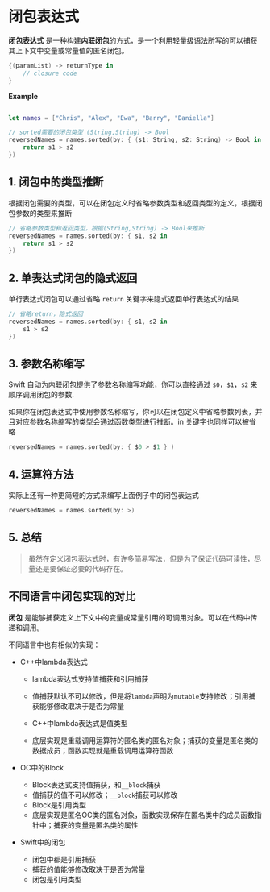# 闭包表达式

**闭包表达式** 是一种构建**内联闭包**的方式，是一个利用轻量级语法所写的可以捕获其上下文中变量或常量值的匿名闭包。

```swift
{(paramList) -> returnType in 
    // closure code
}
```

**Example**

```swift

let names = ["Chris", "Alex", "Ewa", "Barry", "Daniella"]

// sorted需要的闭包类型 (String,String) -> Bool
reversedNames = names.sorted(by: { (s1: String, s2: String) -> Bool in
    return s1 > s2
})

```

## 1. 闭包中的类型推断

根据闭包需要的类型，可以在闭包定义时省略参数类型和返回类型的定义，根据闭包参数的类型来推断

```swift
// 省略参数类型和返回类型，根据(String,String) -> Bool来推断
reversedNames = names.sorted(by: { s1, s2 in
    return s1 > s2
})
```

## 2. 单表达式闭包的隐式返回

单行表达式闭包可以通过省略 `return` 关键字来隐式返回单行表达式的结果

```swift
// 省略return，隐式返回
reversedNames = names.sorted(by: { s1, s2 in
    s1 > s2
})
```

## 3. 参数名称缩写

Swift 自动为内联闭包提供了参数名称缩写功能，你可以直接通过 `$0`，`$1`，`$2` 来顺序调用闭包的参数.

如果你在闭包表达式中使用参数名称缩写，你可以在闭包定义中省略参数列表，并且对应参数名称缩写的类型会通过函数类型进行推断。in 关键字也同样可以被省略

```swift
reversedNames = names.sorted(by: { $0 > $1 } )
```

## 4. 运算符方法

实际上还有一种更简短的方式来编写上面例子中的闭包表达式

```swift
reversedNames = names.sorted(by: >)
```

## 5. 总结

> 虽然在定义闭包表达式时，有许多简易写法，但是为了保证代码可读性，尽量还是要保证必要的代码存在。


## 不同语言中闭包实现的对比

**闭包** 是能够捕获定义上下文中的变量或常量引用的可调用对象。可以在代码中传递和调用。

不同语言中也有相似的实现：

- C++中lambda表达式
    
  - lambda表达式支持值捕获和引用捕获
  
  - 值捕获默认不可以修改，但是将`lambda`声明为`mutable`支持修改；引用捕获能够修改取决于是否为常量
  
  - C++中lambda表达式是值类型
 
  - 底层实现是重载调用运算符的匿名类的匿名对象；捕获的变量是匿名类的数据成员；函数实现就是重载调用运算符函数
   

- OC中的Block

   - Block表达式支持值捕获，和`__block`捕获
   - 值捕获的值不可以修改；`__block`捕获可以修改
   - Block是引用类型
   - 底层实现是匿名OC类的匿名对象，函数实现保存在匿名类中的成员函数指针中；捕获的变量是匿名类的属性

- Swift中的闭包

   -  闭包中都是引用捕获
   -  捕获的值能够修改取决于是否为常量
   -  闭包是引用类型